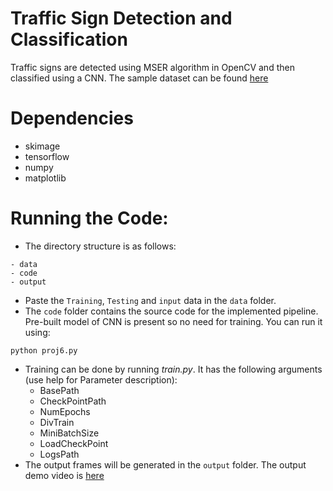 # Traffic Sign Detection and Classification

Traffic signs are detected using MSER algorithm in OpenCV and then classified using a CNN. The sample dataset can be found [here](https://drive.google.com/drive/u/0/folders/0B8DbLKogb5ktTW5UeWd1ZUxibDA)

# Dependencies
- skimage
- tensorflow
- numpy
- matplotlib


# Running the Code:
- The directory structure is as follows:
```
- data
- code
- output  
```
- Paste the `Training`, `Testing` and  `input` data in the `data` folder.
- The `code` folder contains the source code for the implemented pipeline. Pre-built model of CNN is present so no need for training. You can run it using:

```
python proj6.py
```
- Training can be done by running _train.py_. It has the following arguments (use help for Parameter description):
  - BasePath
  - CheckPointPath
  - NumEpochs
  - DivTrain
  - MiniBatchSize
  - LoadCheckPoint
  - LogsPath
- The output frames will be generated in the `output` folder. The output demo video is [here](https://drive.google.com/drive/folders/1gLbaGfuccrfjSRn0rZDSlAYLIkKmQrNr?usp=sharing)
